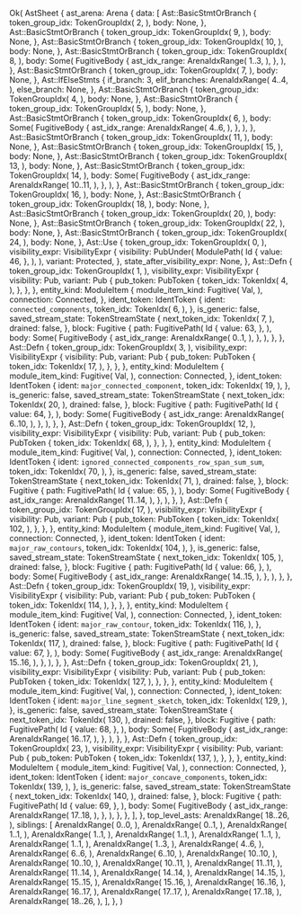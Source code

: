 Ok(
    AstSheet {
        ast_arena: Arena {
            data: [
                Ast::BasicStmtOrBranch {
                    token_group_idx: TokenGroupIdx(
                        2,
                    ),
                    body: None,
                },
                Ast::BasicStmtOrBranch {
                    token_group_idx: TokenGroupIdx(
                        9,
                    ),
                    body: None,
                },
                Ast::BasicStmtOrBranch {
                    token_group_idx: TokenGroupIdx(
                        10,
                    ),
                    body: None,
                },
                Ast::BasicStmtOrBranch {
                    token_group_idx: TokenGroupIdx(
                        8,
                    ),
                    body: Some(
                        FugitiveBody {
                            ast_idx_range: ArenaIdxRange(
                                1..3,
                            ),
                        },
                    ),
                },
                Ast::BasicStmtOrBranch {
                    token_group_idx: TokenGroupIdx(
                        7,
                    ),
                    body: None,
                },
                Ast::IfElseStmts {
                    if_branch: 3,
                    elif_branches: ArenaIdxRange(
                        4..4,
                    ),
                    else_branch: None,
                },
                Ast::BasicStmtOrBranch {
                    token_group_idx: TokenGroupIdx(
                        4,
                    ),
                    body: None,
                },
                Ast::BasicStmtOrBranch {
                    token_group_idx: TokenGroupIdx(
                        5,
                    ),
                    body: None,
                },
                Ast::BasicStmtOrBranch {
                    token_group_idx: TokenGroupIdx(
                        6,
                    ),
                    body: Some(
                        FugitiveBody {
                            ast_idx_range: ArenaIdxRange(
                                4..6,
                            ),
                        },
                    ),
                },
                Ast::BasicStmtOrBranch {
                    token_group_idx: TokenGroupIdx(
                        11,
                    ),
                    body: None,
                },
                Ast::BasicStmtOrBranch {
                    token_group_idx: TokenGroupIdx(
                        15,
                    ),
                    body: None,
                },
                Ast::BasicStmtOrBranch {
                    token_group_idx: TokenGroupIdx(
                        13,
                    ),
                    body: None,
                },
                Ast::BasicStmtOrBranch {
                    token_group_idx: TokenGroupIdx(
                        14,
                    ),
                    body: Some(
                        FugitiveBody {
                            ast_idx_range: ArenaIdxRange(
                                10..11,
                            ),
                        },
                    ),
                },
                Ast::BasicStmtOrBranch {
                    token_group_idx: TokenGroupIdx(
                        16,
                    ),
                    body: None,
                },
                Ast::BasicStmtOrBranch {
                    token_group_idx: TokenGroupIdx(
                        18,
                    ),
                    body: None,
                },
                Ast::BasicStmtOrBranch {
                    token_group_idx: TokenGroupIdx(
                        20,
                    ),
                    body: None,
                },
                Ast::BasicStmtOrBranch {
                    token_group_idx: TokenGroupIdx(
                        22,
                    ),
                    body: None,
                },
                Ast::BasicStmtOrBranch {
                    token_group_idx: TokenGroupIdx(
                        24,
                    ),
                    body: None,
                },
                Ast::Use {
                    token_group_idx: TokenGroupIdx(
                        0,
                    ),
                    visibility_expr: VisibilityExpr {
                        visibility: PubUnder(
                            ModulePath(
                                Id {
                                    value: 46,
                                },
                            ),
                        ),
                        variant: Protected,
                    },
                    state_after_visibility_expr: None,
                },
                Ast::Defn {
                    token_group_idx: TokenGroupIdx(
                        1,
                    ),
                    visibility_expr: VisibilityExpr {
                        visibility: Pub,
                        variant: Pub {
                            pub_token: PubToken {
                                token_idx: TokenIdx(
                                    4,
                                ),
                            },
                        },
                    },
                    entity_kind: ModuleItem {
                        module_item_kind: Fugitive(
                            Val,
                        ),
                        connection: Connected,
                    },
                    ident_token: IdentToken {
                        ident: `connected_components`,
                        token_idx: TokenIdx(
                            6,
                        ),
                    },
                    is_generic: false,
                    saved_stream_state: TokenStreamState {
                        next_token_idx: TokenIdx(
                            7,
                        ),
                        drained: false,
                    },
                    block: Fugitive {
                        path: FugitivePath(
                            Id {
                                value: 63,
                            },
                        ),
                        body: Some(
                            FugitiveBody {
                                ast_idx_range: ArenaIdxRange(
                                    0..1,
                                ),
                            },
                        ),
                    },
                },
                Ast::Defn {
                    token_group_idx: TokenGroupIdx(
                        3,
                    ),
                    visibility_expr: VisibilityExpr {
                        visibility: Pub,
                        variant: Pub {
                            pub_token: PubToken {
                                token_idx: TokenIdx(
                                    17,
                                ),
                            },
                        },
                    },
                    entity_kind: ModuleItem {
                        module_item_kind: Fugitive(
                            Val,
                        ),
                        connection: Connected,
                    },
                    ident_token: IdentToken {
                        ident: `major_connected_component`,
                        token_idx: TokenIdx(
                            19,
                        ),
                    },
                    is_generic: false,
                    saved_stream_state: TokenStreamState {
                        next_token_idx: TokenIdx(
                            20,
                        ),
                        drained: false,
                    },
                    block: Fugitive {
                        path: FugitivePath(
                            Id {
                                value: 64,
                            },
                        ),
                        body: Some(
                            FugitiveBody {
                                ast_idx_range: ArenaIdxRange(
                                    6..10,
                                ),
                            },
                        ),
                    },
                },
                Ast::Defn {
                    token_group_idx: TokenGroupIdx(
                        12,
                    ),
                    visibility_expr: VisibilityExpr {
                        visibility: Pub,
                        variant: Pub {
                            pub_token: PubToken {
                                token_idx: TokenIdx(
                                    68,
                                ),
                            },
                        },
                    },
                    entity_kind: ModuleItem {
                        module_item_kind: Fugitive(
                            Val,
                        ),
                        connection: Connected,
                    },
                    ident_token: IdentToken {
                        ident: `ignored_connected_components_row_span_sum_sum`,
                        token_idx: TokenIdx(
                            70,
                        ),
                    },
                    is_generic: false,
                    saved_stream_state: TokenStreamState {
                        next_token_idx: TokenIdx(
                            71,
                        ),
                        drained: false,
                    },
                    block: Fugitive {
                        path: FugitivePath(
                            Id {
                                value: 65,
                            },
                        ),
                        body: Some(
                            FugitiveBody {
                                ast_idx_range: ArenaIdxRange(
                                    11..14,
                                ),
                            },
                        ),
                    },
                },
                Ast::Defn {
                    token_group_idx: TokenGroupIdx(
                        17,
                    ),
                    visibility_expr: VisibilityExpr {
                        visibility: Pub,
                        variant: Pub {
                            pub_token: PubToken {
                                token_idx: TokenIdx(
                                    102,
                                ),
                            },
                        },
                    },
                    entity_kind: ModuleItem {
                        module_item_kind: Fugitive(
                            Val,
                        ),
                        connection: Connected,
                    },
                    ident_token: IdentToken {
                        ident: `major_raw_contours`,
                        token_idx: TokenIdx(
                            104,
                        ),
                    },
                    is_generic: false,
                    saved_stream_state: TokenStreamState {
                        next_token_idx: TokenIdx(
                            105,
                        ),
                        drained: false,
                    },
                    block: Fugitive {
                        path: FugitivePath(
                            Id {
                                value: 66,
                            },
                        ),
                        body: Some(
                            FugitiveBody {
                                ast_idx_range: ArenaIdxRange(
                                    14..15,
                                ),
                            },
                        ),
                    },
                },
                Ast::Defn {
                    token_group_idx: TokenGroupIdx(
                        19,
                    ),
                    visibility_expr: VisibilityExpr {
                        visibility: Pub,
                        variant: Pub {
                            pub_token: PubToken {
                                token_idx: TokenIdx(
                                    114,
                                ),
                            },
                        },
                    },
                    entity_kind: ModuleItem {
                        module_item_kind: Fugitive(
                            Val,
                        ),
                        connection: Connected,
                    },
                    ident_token: IdentToken {
                        ident: `major_raw_contour`,
                        token_idx: TokenIdx(
                            116,
                        ),
                    },
                    is_generic: false,
                    saved_stream_state: TokenStreamState {
                        next_token_idx: TokenIdx(
                            117,
                        ),
                        drained: false,
                    },
                    block: Fugitive {
                        path: FugitivePath(
                            Id {
                                value: 67,
                            },
                        ),
                        body: Some(
                            FugitiveBody {
                                ast_idx_range: ArenaIdxRange(
                                    15..16,
                                ),
                            },
                        ),
                    },
                },
                Ast::Defn {
                    token_group_idx: TokenGroupIdx(
                        21,
                    ),
                    visibility_expr: VisibilityExpr {
                        visibility: Pub,
                        variant: Pub {
                            pub_token: PubToken {
                                token_idx: TokenIdx(
                                    127,
                                ),
                            },
                        },
                    },
                    entity_kind: ModuleItem {
                        module_item_kind: Fugitive(
                            Val,
                        ),
                        connection: Connected,
                    },
                    ident_token: IdentToken {
                        ident: `major_line_segment_sketch`,
                        token_idx: TokenIdx(
                            129,
                        ),
                    },
                    is_generic: false,
                    saved_stream_state: TokenStreamState {
                        next_token_idx: TokenIdx(
                            130,
                        ),
                        drained: false,
                    },
                    block: Fugitive {
                        path: FugitivePath(
                            Id {
                                value: 68,
                            },
                        ),
                        body: Some(
                            FugitiveBody {
                                ast_idx_range: ArenaIdxRange(
                                    16..17,
                                ),
                            },
                        ),
                    },
                },
                Ast::Defn {
                    token_group_idx: TokenGroupIdx(
                        23,
                    ),
                    visibility_expr: VisibilityExpr {
                        visibility: Pub,
                        variant: Pub {
                            pub_token: PubToken {
                                token_idx: TokenIdx(
                                    137,
                                ),
                            },
                        },
                    },
                    entity_kind: ModuleItem {
                        module_item_kind: Fugitive(
                            Val,
                        ),
                        connection: Connected,
                    },
                    ident_token: IdentToken {
                        ident: `major_concave_components`,
                        token_idx: TokenIdx(
                            139,
                        ),
                    },
                    is_generic: false,
                    saved_stream_state: TokenStreamState {
                        next_token_idx: TokenIdx(
                            140,
                        ),
                        drained: false,
                    },
                    block: Fugitive {
                        path: FugitivePath(
                            Id {
                                value: 69,
                            },
                        ),
                        body: Some(
                            FugitiveBody {
                                ast_idx_range: ArenaIdxRange(
                                    17..18,
                                ),
                            },
                        ),
                    },
                },
            ],
        },
        top_level_asts: ArenaIdxRange(
            18..26,
        ),
        siblings: [
            ArenaIdxRange(
                0..0,
            ),
            ArenaIdxRange(
                0..1,
            ),
            ArenaIdxRange(
                1..1,
            ),
            ArenaIdxRange(
                1..1,
            ),
            ArenaIdxRange(
                1..1,
            ),
            ArenaIdxRange(
                1..1,
            ),
            ArenaIdxRange(
                1..1,
            ),
            ArenaIdxRange(
                1..3,
            ),
            ArenaIdxRange(
                4..6,
            ),
            ArenaIdxRange(
                6..6,
            ),
            ArenaIdxRange(
                6..10,
            ),
            ArenaIdxRange(
                10..10,
            ),
            ArenaIdxRange(
                10..10,
            ),
            ArenaIdxRange(
                10..11,
            ),
            ArenaIdxRange(
                11..11,
            ),
            ArenaIdxRange(
                11..14,
            ),
            ArenaIdxRange(
                14..14,
            ),
            ArenaIdxRange(
                14..15,
            ),
            ArenaIdxRange(
                15..15,
            ),
            ArenaIdxRange(
                15..16,
            ),
            ArenaIdxRange(
                16..16,
            ),
            ArenaIdxRange(
                16..17,
            ),
            ArenaIdxRange(
                17..17,
            ),
            ArenaIdxRange(
                17..18,
            ),
            ArenaIdxRange(
                18..26,
            ),
        ],
    },
)